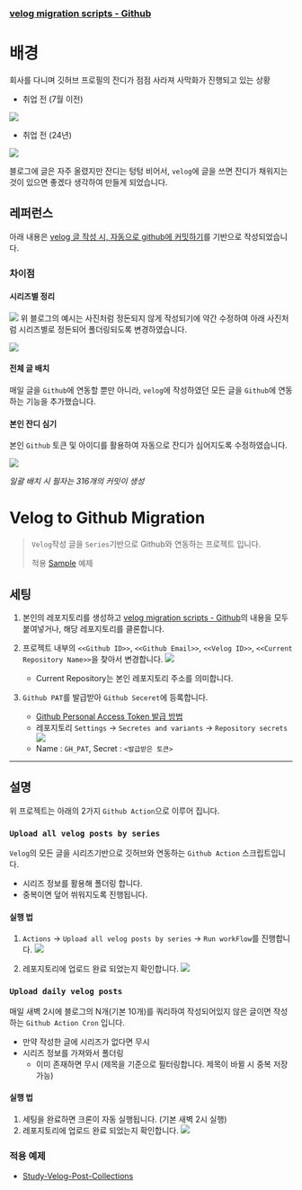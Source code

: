 ### [velog migration scripts - Github](https://github.com/dlgocks1/velog_migration_scripts)

# 배경

회사를 다니며 깃허브 프로필의 잔디가 점점 사라져 사막화가 진행되고 있는 상황

- 취업 전 (7월 이전) 

![](https://velog.velcdn.com/images/cksgodl/post/13ce14ec-05cd-418b-a884-fb4ee904d37b/image.png)

- 취업 전 (24년)

![](https://velog.velcdn.com/images/cksgodl/post/2184e0be-d924-4246-9a77-443efe922948/image.png)

블로그에 글은 자주 올렸지만 잔디는 텅텅 비어서, `velog`에 글을 쓰면 잔디가 채워지는 것이 있으면 좋겠다 생각하여 만들게 되었습니다.


## 레퍼런스

아래 내용은 [velog 글 작성 시, 자동으로 github에 커밋하기](https://velog.io/@rimgosu/velog-%EA%B8%80-%EC%9E%91%EC%84%B1-%EC%8B%9C-%EC%9E%90%EB%8F%99%EC%9C%BC%EB%A1%9C-github%EC%97%90-%EC%BB%A4%EB%B0%8B%ED%95%98%EA%B8%B0)를 기반으로 작성되었습니다.

### 차이점

#### 시리즈별 정리

![](https://velog.velcdn.com/images/cksgodl/post/abbee025-682a-4cc0-b0f8-a0f89b2e20c8/image.png) 위 블로그의 예시는 사진처럼 정돈되지 않게 작성되기에 약간 수정하여 아래 사진처럼 시리즈별로 정돈되어 폴더링되도록 변경하였습니다.

![](https://velog.velcdn.com/images/cksgodl/post/6b48c877-4ed6-45ba-ab4a-8616cc94fb37/image.png)

#### 전체 글 배치

매일 글을 `Github`에 연동할 뿐만 아니라, `velog`에 작성하였던 모든 글을 `Github`에 연동하는 기능을 추가했습니다.

#### 본인 잔디 심기

본인 `Github` 토큰 및 아이디를 활용하여 자동으로 잔디가 심어지도록 수정하였습니다.

![](https://velog.velcdn.com/images/cksgodl/post/db296ef9-8063-490d-8470-a6e54691d934/image.png)

_일괄 배치 시 필자는 316개의 커밋이 생성_


# Velog to Github Migration

> `Velog`작성 글을 `Series`기반으로 Github와 연동하는 프로젝트 입니다.
>
> 적용 [Sample](https://github.com/dlgocks1/Study-Velog-Post-Collections) 예제


## 세팅

1. 본인의 레포지토리를 생성하고 [velog migration scripts - Github](https://github.com/dlgocks1/velog_migration_scripts)의 내용을 모두 붙여넣거나, 해당 레포지토리를 클론합니다.

2. 프로젝트 내부의 `<<Github ID>>`, `<<Github Email>>`, `<<Velog ID>>`, `<<Current Repository Name>>`을 찾아서 변경합니다.
![](https://velog.velcdn.com/images/cksgodl/post/b1d9af79-3554-47c1-8589-3d362484459e/image.png)
   - Current Repository는 본인 레포지토리 주소를 의미합니다.


3. `Github PAT`를 발급받아 `Github Seceret`에 등록합니다.

    - [Github Personal Access Token 발급 방법](https://velog.io/@hjthgus777/Github-Personal-Access-Token-%EB%B0%9C%EA%B8%89)
    - 레포지토리 `Settings` -> `Secretes and variants` -> `Repository secrets`
      ![](https://velog.velcdn.com/images/cksgodl/post/c08d5fc8-abb3-440e-881d-9bbc0497d315/image.png)
    - Name : `GH_PAT`, Secret : `<발급받은 토큰>`

---

## 설명

위 프로젝트는 아래의 2가지 `Github Action`으로 이루어 집니다.

### `Upload all velog posts by series`

`Velog`의 모든 글을 시리즈기반으로 깃허브와 연동하는 `Github Action` 스크립트입니다.
- 시리즈 정보를 활용해 폴더링 합니다.
- 중복이면 덮어 쒸워지도록 진행됩니다.

#### 실행 법

1. `Actions` -> `Upload all velog posts by series` -> `Run workFlow`를 진행합니다.
  ![](https://velog.velcdn.com/images/cksgodl/post/e399c03b-aa24-437a-8ddf-7553cbf4fec7/image.png)


2. 레포지토리에 업로드 완료 되었는지 확인합니다.
   ![](https://velog.velcdn.com/images/cksgodl/post/61bb8f10-1aad-4318-bb04-2ef2a6e0775e/image.png)


### `Upload daily velog posts`

매일 새벽 2시에 블로그의 N개(기본 10개)를 쿼리하여 작성되어있지 않은 글이면 작성하는 `Github Action Cron` 입니다.
- 만약 작성한 글에 시리즈가 없다면 무시
- 시리즈 정보를 가져와서 폴더링
   - 이미 존재하면 무시 (제목을 기준으로 필터링합니다. 제목이 바뀔 시 중복 저장 가능)

#### 실행 법

1. 세팅을 완료하면 크론이 자동 실행됩니다. (기본 새벽 2시 실행)
2. 레포지토리에 업로드 완료 되었는지 확인합니다.
   ![](https://velog.velcdn.com/images/cksgodl/post/53ddc50b-dc9b-4eb5-be16-52dbc76b9d0a/image.png)

### 적용 예제

- [Study-Velog-Post-Collections](https://github.com/dlgocks1/Study-Velog-Post-Collections)



